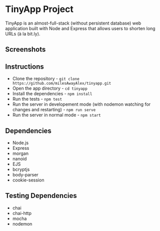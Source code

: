 # TinyApp Project

TinyApp is an almost-full-stack (without persistent database) web application built with Node and Express that allows users to shorten long URLs (à la bit.ly).

## Screenshots

## Instructions

- Clone the repository - `git clone https://github.com/milesAwayAlex/tinyapp.git`
- Open the app directory - `cd tinyapp`
- Install the dependencies - `npm install`
- Run the tests - `npm test`
- Run the server in developement mode (with nodemon watching for changes and restarting) - `npm run serve`
- Run the server in normal mode - `npm start`

## Dependencies

- Node.js
- Express
- morgan
- nanoid
- EJS
- bcryptjs
- body-parser
- cookie-session

## Testing Dependencies

- chai
- chai-http
- mocha
- nodemon
